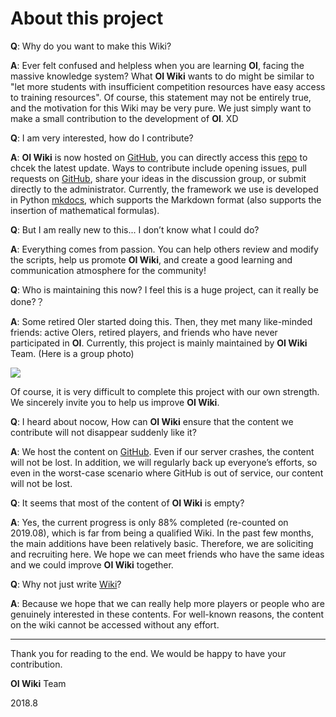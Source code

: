 # About this project

**Q**: Why do you want to make this Wiki?

**A**: Ever felt confused and helpless when you are learning **OI**, facing the massive knowledge system? What **OI Wiki** wants to do might be similar to "let more students with insufficient competition resources have easy access to training resources". Of course, this statement may not be entirely true, and the motivation for this Wiki may be very pure. We just simply want to make a small contribution to the development of **OI**. XD

**Q**: I am very interested, how do I contribute?

**A**: **OI Wiki** is now hosted on [GitHub](https://github.com/24OI/OI-wiki),  you can directly access this [repo](https://github.com/24OI/OI-wiki) to chcek the latest update. Ways to contribute include opening issues, pull requests on [GitHub](https://github.com/24OI/OI-wiki), share your ideas in the discussion group, or submit directly to the administrator. Currently, the framework we use is developed in Python [mkdocs](https://mkdocs.readthedocs.io), which supports the Markdown format (also supports the insertion of mathematical formulas).

**Q**: But I am really new to this... I don’t know what I could do?

**A**: Everything comes from passion. You can help others review and modify the scripts, help us promote **OI Wiki**, and create a good learning and communication atmosphere for the community!

**Q**: Who is maintaining this now? I feel this is a huge project, can it really be done?？

**A**: Some retired OIer started doing this. Then, they met many like-minded friends: active OIers, retired players, and friends who have never participated in **OI**. Currently, this project is mainly maintained by **OI Wiki** Team. (Here is a group photo)

<a href="https://github.com/OI-wiki/OI-wiki/graphs/contributors"><img src="https://opencollective.com/oi-wiki/contributors.svg?width=890&button=false" /></a>

Of course, it is very difficult to complete this project with our own strength. We sincerely invite you to help us improve **OI Wiki**.

**Q**: I heard about nocow, How can **OI Wiki**  ensure that the content we contribute will not disappear suddenly like it?

**A**: We host the content on [GitHub](https://github.com/24OI/OI-wiki). Even if our server crashes, the content will not be lost. In addition, we will regularly back up everyone’s efforts, so even in the worst-case scenario where GitHub is out of service, our content will not be lost.

**Q**: It seems that most of the content of **OI Wiki** is empty?

**A**: Yes, the current progress is only 88% completed (re-counted on 2019.08), which is far from being a qualified Wiki. In the past few months, the main additions have been relatively basic. Therefore, we are soliciting and recruiting here. We hope we can meet friends who have the same ideas and we could improve **OI Wiki** together.

**Q**: Why not just write [Wiki](https://wikipedia.org/)?

**A**: Because we hope that we can really help more players or people who are genuinely interested in these contents. For well-known reasons, the content on the wiki cannot be accessed without any effort.

* * *

Thank you for reading to the end. We would be happy to have your contribution.

**OI Wiki** Team

2018.8
